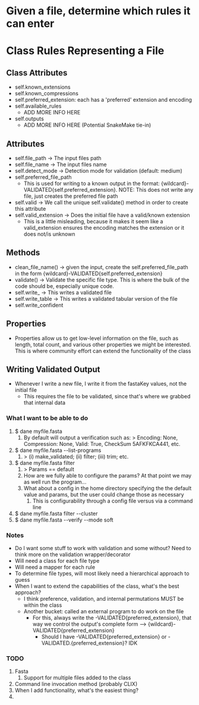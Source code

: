# Given a file, determine which rules it can enter

# Class Rules Representing a File

## Class Attributes

- self.known_extensions
- self.known_compressions
- self.preferred_extension: each has a 'preferred' extension and encoding
- self.available_rules
  - ADD MORE INFO HERE
- self.outputs
  - ADD MORE INFO HERE (Potential SnakeMake tie-in)

## Attributes

- self.file_path -> The input files path
- self.file_name -> The input files name
- self.detect_mode -> Detection mode for validation (default: medium)
- self.preferred_file_path
  - This is used for writing to a known output in the format: {wildcard}-VALIDATED{self.preferred_extension}. NOTE: This does not write any file, just creates the preferred file path
- self.valid -> We call the unique self.validate() method in order to create this attribute
- self.valid_extension -> Does the initial file have a valid/known extension
  - This is a little misleading, because it makes it seem like a valid_extension ensures the encoding matches the extension or it does not/is unknown

## Methods

- clean_file_name() -> given the input, create the self.preferred_file_path in the form {wildcard}-VALIDATED{self.preferred_extension}
- validate() -> Validate the specific file type. This is where the bulk of the code should be, especially unique code.
- self.write\_<filetype> -> This writes a validated file
- self.write_table -> This writes a validated tabular version of the file
- self.write_confident

## Properties

- Properties allow us to get low-level information on the file, such as length, total count, and various other properties we might be interested. This is where community effort can extend the functionality of the class

## Writing Validated Output

- Whenever I write a new file, I write it from the fastaKey values, not the initial file
  - This requires the file to be validated, since that's where we grabbed that internal data

### What I want to be able to do

1. $ dane myfile.fasta
   1. By default will output a verification such as: > Encoding: None, Compression: None, Valid: True, CheckSum 5AFKFKCA441, etc.
2. $ dane myfile.fasta --list-programs
   1. \> (i) make_validated; (ii) filter; (iii) trim; etc.
3. $ dane myfile.fasta filter
   1. \> Params == default
   2. How are we fully able to configure the params? At that point we may as well run the program...
   3. What about a config in the home directory specifying the the default value and params, but the user could change those as necessary
      1. This is configurability through a config file versus via a command line
4. $ dane myfile.fasta filter --cluster
5. $ dane myfile.fasta --verify --mode soft

### Notes

- Do I want some stuff to work with validation and some without? Need to think more on the validation wrapper/decorator
- Will need a class for each file type
- Will need a mapper for each rule
- To determine file types, will most likely need a hierarchical approach to guess
- When I want to extend the capabilities of the class, what's the best approach?
  - I think preference, validation, and internal permutations MUST be within the class
  - Another bucket: called an external program to do work on the file
    - For this, always write the -VALIDATED{preferred_extension}, that way we control the output's complete form --> {wildcard}-VALIDATED{preferred_extension}
      - Should I have -VALIDATED{preferred_extension} or -VALIDATED.{preferred_extension}? IDK

### TODO

1. Fasta
   1. Support for multiple files added to the class
2. Command line invocation method (probably CLIX)
3. When I add functionality, what's the easiest thing?
4.
